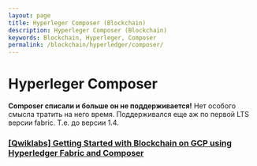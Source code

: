 ```yaml
---
layout: page
title: Hyperleger Composer (Blockchain)
description: Hyperleger Composer (Blockchain)
keywords: Blockchain, Hyperleger, Composer
permalink: /blockchain/hyperledger/composer/
---
```


# Hyperleger Composer

**Composer списали и больше он не поддерживается!** Нет особого смысла тратить на него время. Поддерживался еще аж по первой LTS версии fabric. Т.е. до версии 1.4.

### [[Qwiklabs] Getting Started with Blockchain on GCP using Hyperledger Fabric and Composer](/blockchain/hyperledger/qwiklabs-hyperledger-fabric-and-composer/)
